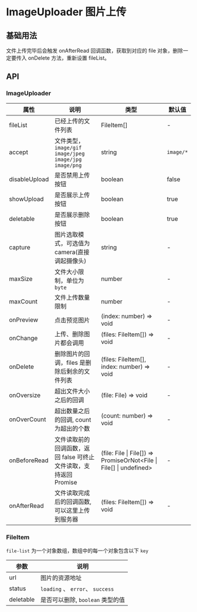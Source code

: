 # ImageUploader 图片上传

## 基础用法

文件上传完毕后会触发 onAfterRead 回调函数，获取到对应的 file 对象，删除一定要传入 onDelete 方法，重新设置 fileList。

<code src="./demos/demo1.tsx"></code>

## API

### ImageUploader

| 属性          | 说明                                                              | 类型                                                                | 默认值    |
| ------------- | ----------------------------------------------------------------- | ------------------------------------------------------------------- | --------- |
| fileList      | 已经上传的文件列表                                                | FileItem[]                                                          | -         |
| accept        | 文件类型，`image/gif` `image/jpeg` `image/jpg` `image/png`        | string                                                              | `image/*` |
| disableUpload | 是否禁用上传按钮                                                  | boolean                                                             | false     |
| showUpload    | 是否展示上传按钮                                                  | boolean                                                             | true      |
| deletable     | 是否展示删除按钮                                                  | boolean                                                             | true      |
| capture       | 图片选取模式，可选值为 camera(直接调起摄像头)                     | string                                                              | -         |
| maxSize       | 文件大小限制，单位为`byte`                                        | number                                                              | -         |
| maxCount      | 文件上传数量限制                                                  | number                                                              | -         |
| onPreview     | 点击预览图片                                                      | (index: number) => void                                             | -         |
| onChange      | 上传、删除图片都会调用                                            | (files: FileItem[]) => void                                         | -         |
| onDelete      | 删除图片的回调，files 是删除后剩余的文件列表                      | (files: FileItem[], index: number) => void                          | -         |
| onOversize    | 超出文件大小之后的回调                                            | (file: File) => void                                                | -         |
| onOverCount   | 超出数量之后的回调, count 为超出的个数                            | (count: number) => void                                             | -         |
| onBeforeRead  | 文件读取前的回调函数，返回 false 可终止文件读取，支持返回 Promise | (file: File \| File[]) => PromiseOrNot<File \| File[] \| undefined> | -         |
| onAfterRead   | 文件读取完成后的回调函数,可以这里上传到服务器                     | (files: FileItem[]) => void                                         | -         |

### FileItem

`file-list` 为一个对象数组，数组中的每一个对象包含以下 `key`

| 参数      | 说明                             |
| --------- | -------------------------------- |
| url       | 图片的资源地址                   |
| status    | `loading` 、 `error`、 `success` |
| deletable | 是否可以删除, `boolean` 类型的值 |
